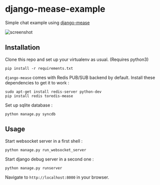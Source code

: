 django-mease-example
====================

Simple chat example using [django-mease](https://github.com/florianpaquet/django-mease)

![screenshot](https://raw.github.com/florianpaquet/django-mease-example/master/images/screenshot.png)

Installation
------------

Clone this repo and set up your virtualenv as usual. (Requires python3)

```
pip install -r requirements.txt
```

`django-mease` comes with Redis PUB/SUB backend by default. Install these dependencies to get it to work :

```
sudo apt-get install redis-server python-dev
pip install redis toredis-mease
```

Set up sqlite database :

```
python manage.py syncdb
```

Usage
-----

Start websocket server in a first shell :

```
python manage.py run_websocket_server
```

Start django debug server in a second one :

```
python manage.py runserver
```

Navigate to `http://localhost:8000` in your browser.
